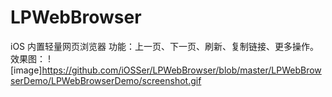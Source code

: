 # LPWebBrowser
iOS 内置轻量网页浏览器
功能：上一页、下一页、刷新、复制链接、更多操作。
效果图：
![image]https://github.com/iOSSer/LPWebBrowser/blob/master/LPWebBrowserDemo/LPWebBrowserDemo/screenshot.gif
